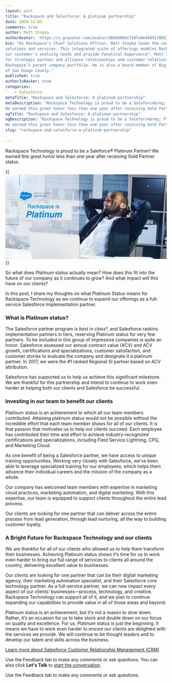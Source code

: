 ```yaml
---
layout: post
title: "Rackspace and Salesforce: A platinum partnership"
date: 2020-11-03
comments: true
author: Matt Stoyka
authorAvatar: 'https://s.gravatar.com/avatar/d08dd094c720fa0e4689178952959231'
bio: "As Rackspace's Chief Solutions Officer, Matt Stoyka leads the company's portfolio of
solutions and services. This integrated suite of offerings enables Rackspace to adapt to
our customer's evolving needs and provide Fanatical Experience™. Matt is also responsible
for strategic partner and alliance relationships and customer relationships across
Rackspace’s parent company portfolio. He is also a board member of Big Brothers Big Sisters
of San Diego County."
published: true
authorIsRacker: true
categories:
    - Salesforce
metaTitle: "Rackspace and Salesforce: A platinum partnership"
metaDescription: "Rackspace Technology is proud to be a Saleforce&reg; Platinum Partner!
We earned this great honor less than one year after receiving Gold Partner status."
ogTitle: "Rackspace and Salesforce: A platinum partnership"
ogDescription: "Rackspace Technology is proud to be a Saleforce&reg; Platinum Partner!
We earned this great honor less than one year after receiving Gold Partner status."
slug: "rackspace-and-salesforce-a-platinum-partnership"

---
```


Rackspace Technology is proud to be a Saleforce&reg; Platinum Partner! We earned this great
honor less than one year after receiving Gold Partner status.

<!--more-->

{{<img src="Picture1.png" title="" alt="">}}

So what does *Platinum* status actually mean? How does this fit into the future of our
company as it continues to grow? And what impact will this have on our clients?

In this post, I share my thoughts on what Platinum Status means for Rackspace Technology
as we continue to expand our offerings as a full-service Salesforce Implementation partner.

### What is Platinum status?

The Salesforce partner program is *best in class**, and Salesforce rankins implementation
partners in tiers, reserving Platinum status for very few partners. To be included in this
group of impressive companies is quite an honor. Salesforce assessed our annual contract
value (ACV) and ACV growth, certifications and specializations, customer satisfaction, and
customer stories to evaluate the company and designate it a platinum partner. In 2017, we
were the #1 ranked Regional SI partner based on ACV attribution.

Salesforce has supported us to help us achieve this significant milestone. We are thankful
for this partnership and intend to continue to work even harder at helping both our clients
and Salesforce be successful.

### Investing in our team to benefit our clients

Platinum status is an achievement to which all our team members contributed. Attaining
platinum status would not be possible without the incredible effort that each team member
shows for all of our clients. It is that passion that motivates us to help our clients
succeed. Each employee has contributed their time and effort to achieve industry-recognized
certifications and specializations, including Field Service Lightning, CPQ, and Marketing
Cloud.

As one benefit of being a Salesforce partner, we have access to unique training opportunities.
Working very closely with Salesforce, we’ve been able to leverage specialized training for
our employees, which helps them advance their individual careers and the mission of the
company as a whole.

Our company has welcomed team members with expertise in marketing cloud practices,
marketing automation, and digital marketing. With this expertise, our team is equipped to
support clients throughout the entire lead process.

Our clients are looking for one partner that can deliver across the entire process from
lead generation, through lead nurturing, all the way to building customer loyalty.

### A Bright Future for Rackspace Technology and our clients

We are thankful for all of our clients who allowed us to help them transform their
businesses. Achieving Platinum status shows it’s time for us to work even harder to bring
our full range of services to clients all around the country, delivering excellent value
to businesses.

Our clients are looking for one partner that can be their digital marketing agency, their
marketing automation specialist, and their Salesforce core technology partner. As a
full-service partner, we can now impact every aspect of our clients’ businesses&mdash;process,
technology, and creative. Rackspace Technology can support all of it, and we plan to continue
expanding our capabilities to provide value in all of those areas and beyond.

Platinum status is an achievement, but it’s not a reason to slow down. Rather, it’s an
occasion for us to take stock and double down on our focus on quality and excellence.
For us, Platinum status is just the beginning. It means we have to work even harder to
ensure our clients are delighted with the services we provide. We will continue to be
thought leaders and to develop our talent and skills across the business.

<a class="cta blue" id="cta" href="https://www.rackspace.com/salesforce">Learn more about Salesforce Customer Relationship Management (CRM)</a>

Use the Feedback tab to make any comments or ask questions. You can also click
**Let's Talk** to [start the conversation](https://www.rackspace.com/).

Use the Feedback tab to make any comments or ask questions.
